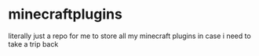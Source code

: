 # minecraftplugins
 literally just a repo for me to store all  my minecraft plugins in case i need to take a trip back
